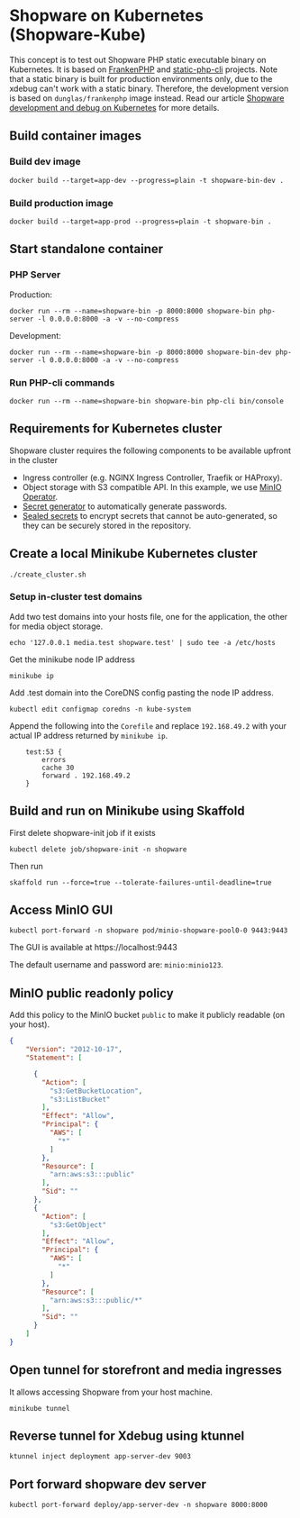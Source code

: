# Shopware on Kubernetes (Shopware-Kube)
This concept is to test out Shopware PHP static executable binary on Kubernetes.
It is based on [FrankenPHP](https://frankenphp.dev) and [static-php-cli](https://static-php.dev) projects.
Note that a static binary is built for production environments only, due to the xdebug can't work with a static binary. 
Therefore, the development version is based on `dunglas/frankenphp` image instead.
Read our article [Shopware development and debug on Kubernetes](https://kiwee.eu/blog/shopware-6-development-on-kubernetes/) for more details.

## Build container images

### Build dev image
```shell
docker build --target=app-dev --progress=plain -t shopware-bin-dev .
```

### Build production image
```shell
docker build --target=app-prod --progress=plain -t shopware-bin .
```

## Start standalone container

### PHP Server
Production:
```shell
docker run --rm --name=shopware-bin -p 8000:8000 shopware-bin php-server -l 0.0.0.0:8000 -a -v --no-compress 
```
Development:
```shell
docker run --rm --name=shopware-bin -p 8000:8000 shopware-bin-dev php-server -l 0.0.0.0:8000 -a -v --no-compress 
```
### Run PHP-cli commands
```shell
docker run --rm --name=shopware-bin shopware-bin php-cli bin/console
```

## Requirements for Kubernetes cluster

Shopware cluster requires the following components to be available upfront in the cluster
* Ingress controller (e.g. NGINX Ingress Controller, Traefik or HAProxy).
* Object storage with S3 compatible API. In this example, we use [MinIO Operator](https://min.io/docs/minio/kubernetes/upstream/operations/installation.html).
* [Secret generator](https://github.com/mittwald/kubernetes-secret-generator) to automatically generate passwords.
* [Sealed secrets](https://github.com/bitnami-labs/sealed-secrets) to encrypt secrets that cannot be auto-generated, so they can be securely stored in the repository.

## Create a local Minikube Kubernetes cluster
```shell
./create_cluster.sh
```

### Setup in-cluster test domains

Add two test domains into your hosts file, one for the application, the other for media object storage.

```shell
echo '127.0.0.1 media.test shopware.test' | sudo tee -a /etc/hosts
```

Get the minikube node IP address
```shell
minikube ip
```

Add .test domain into the CoreDNS config pasting the node IP address.
```shell
kubectl edit configmap coredns -n kube-system
```

Append the following into the `Corefile` and replace `192.168.49.2` with your actual IP address returned by `minikube ip`.
```
    test:53 {
        errors
        cache 30
        forward . 192.168.49.2
    }
```

## Build and run on Minikube using Skaffold
First delete shopware-init job if it exists
```shell
kubectl delete job/shopware-init -n shopware
```
Then run
```shell
skaffold run --force=true --tolerate-failures-until-deadline=true
```
## Access MinIO GUI
```shell
kubectl port-forward -n shopware pod/minio-shopware-pool0-0 9443:9443
```
The GUI is available at https://localhost:9443

The default username and password are: `minio:minio123`.

## MinIO public readonly policy
Add this policy to the MinIO bucket `public` to make it publicly readable (on your host).
```json
{
    "Version": "2012-10-17",
    "Statement": [

      {
        "Action": [
          "s3:GetBucketLocation",
          "s3:ListBucket"
        ],
        "Effect": "Allow",
        "Principal": {
          "AWS": [
            "*"
          ]
        },
        "Resource": [
          "arn:aws:s3:::public"
        ],
        "Sid": ""
      },
      {
        "Action": [
          "s3:GetObject"
        ],
        "Effect": "Allow",
        "Principal": {
          "AWS": [
            "*"
          ]
        },
        "Resource": [
          "arn:aws:s3:::public/*"
        ],
        "Sid": ""
      }        
    ]
}
```
## Open tunnel for storefront and media ingresses
It allows accessing Shopware from your host machine.
```shell
minikube tunnel
```

## Reverse tunnel for Xdebug using ktunnel  

```shell
ktunnel inject deployment app-server-dev 9003
```

## Port forward shopware dev server
```shell
kubectl port-forward deploy/app-server-dev -n shopware 8000:8000
```
